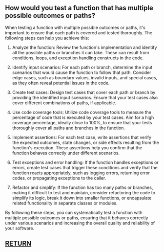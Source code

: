 ##  How would you test a function that has multiple possible outcomes or paths?

When testing a function with multiple possible outcomes or paths, it's important to ensure that each path is covered and tested thoroughly. The following steps can help you achieve this:

1. Analyze the function: Review the function's implementation and identify all the possible paths or branches it can take. These can result from conditions, loops, and exception handling constructs in the code.

2. Identify input scenarios: For each path or branch, determine the input scenarios that would cause the function to follow that path. Consider edge cases, such as boundary values, invalid inputs, and special cases, as they often reveal potential issues in the code.

3. Create test cases: Design test cases that cover each path or branch by providing the identified input scenarios. Ensure that your test cases also cover different combinations of paths, if applicable.

4. Use code coverage tools: Utilize code coverage tools to measure the percentage of code that is executed by your test cases. Aim for a high coverage percentage, ideally close to 100%, to ensure that your tests thoroughly cover all paths and branches in the function.

5. Implement assertions: For each test case, write assertions that verify the expected outcomes, state changes, or side effects resulting from the function's execution. These assertions help you confirm that the function behaves correctly under different scenarios.

6. Test exceptions and error handling: If the function handles exceptions or errors, create test cases that trigger these conditions and verify that the function reacts appropriately, such as logging errors, returning error codes, or propagating exceptions to the caller.

7. Refactor and simplify: If the function has too many paths or branches, making it difficult to test and maintain, consider refactoring the code to simplify its logic, break it down into smaller functions, or encapsulate related functionality in separate classes or modules.

By following these steps, you can systematically test a function with multiple possible outcomes or paths, ensuring that it behaves correctly under various scenarios and increasing the overall quality and reliability of your software.

## [RETURN](https://github.com/yantao0527/upwork-cases/blob/main/debugger/README.md)
